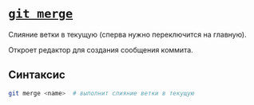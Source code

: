 # [`git merge`](./index.md)

Cлияние ветки в текущую (сперва нужно переключится на главную).

Откроет редактор для создания сообщения коммита.

## Синтаксис

```bash
git merge <name>  # выполнит слияние ветки в текущую
```

